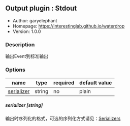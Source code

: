 ## Output plugin : Stdout

* Author: garyelephant
* Homepage: https://interestinglab.github.io/waterdrop
* Version: 1.0.0

### Description

输出Event到标准输出

### Options

| name | type | required | default value |
| --- | --- | --- | --- |
| [serializer](#serializer-string) | string | no | plain |

##### serializer [string]

输出时序列化的格式，可选的序列化方式请见：[Serializers](/#/zh-cn/)
